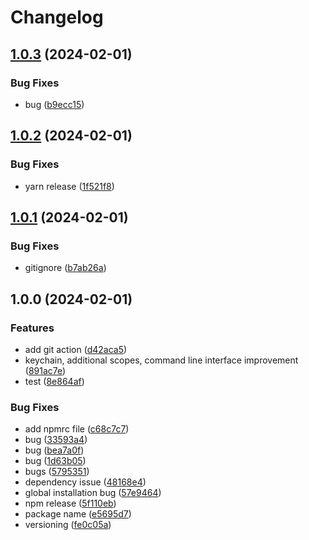 # Changelog

## [1.0.3](https://github.com/sura0111/geminai/compare/geminai-chat-terminal-v1.0.2...geminai-chat-terminal-v1.0.3) (2024-02-01)


### Bug Fixes

* bug ([b9ecc15](https://github.com/sura0111/geminai/commit/b9ecc151bacdb2641175092feec3efafb8fe945e))

## [1.0.2](https://github.com/sura0111/geminai/compare/geminai-chat-terminal-v1.0.1...geminai-chat-terminal-v1.0.2) (2024-02-01)


### Bug Fixes

* yarn release ([1f521f8](https://github.com/sura0111/geminai/commit/1f521f85108e619afe0838a15ca9ce046d980423))

## [1.0.1](https://github.com/sura0111/geminai/compare/geminai-chat-terminal-v1.0.0...geminai-chat-terminal-v1.0.1) (2024-02-01)


### Bug Fixes

* gitignore ([b7ab26a](https://github.com/sura0111/geminai/commit/b7ab26a7f8058794c850ea3bdf051489d0eabbc5))

## 1.0.0 (2024-02-01)


### Features

* add git action ([d42aca5](https://github.com/sura0111/geminai/commit/d42aca554201befb4c35bfc4cb5d87795ee50f36))
* keychain, additional scopes, command line interface improvement ([891ac7e](https://github.com/sura0111/geminai/commit/891ac7ed2c65d609bb5483fb0fa553b836b613cc))
* test ([8e864af](https://github.com/sura0111/geminai/commit/8e864afafc67efa44e5960461ffa94ca76b0fd58))


### Bug Fixes

* add npmrc file ([c68c7c7](https://github.com/sura0111/geminai/commit/c68c7c70bb74df6434f4a41dda3ff92067cf4b3a))
* bug ([33593a4](https://github.com/sura0111/geminai/commit/33593a432ba3b900169de535f88048b4eaa2f39c))
* bug ([bea7a0f](https://github.com/sura0111/geminai/commit/bea7a0f66d9de5921b9fa91c699a6535ad24ed76))
* bug ([1d63b05](https://github.com/sura0111/geminai/commit/1d63b054a88e564e51a583607f10135de81252a4))
* bugs ([5795351](https://github.com/sura0111/geminai/commit/5795351ccbe949042c95161a1bd3d31508337849))
* dependency issue ([48168e4](https://github.com/sura0111/geminai/commit/48168e4e1c5fa4ef8e790c6d17532309ba921ae6))
* global installation bug ([57e9464](https://github.com/sura0111/geminai/commit/57e9464284e01f41c448ccf253a02d7b32d615fb))
* npm release ([5f110eb](https://github.com/sura0111/geminai/commit/5f110eb482ac72d7846ee2746fca49a47f671b95))
* package name ([e5695d7](https://github.com/sura0111/geminai/commit/e5695d7a9f7aa9a01c2b2925e810aa5e792b526d))
* versioning ([fe0c05a](https://github.com/sura0111/geminai/commit/fe0c05af5797e2c4601b95024fa81f4b4f1d28a8))
